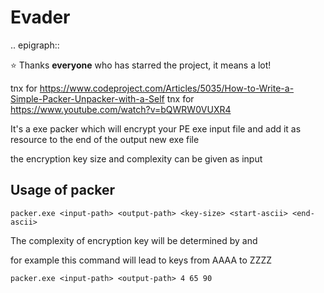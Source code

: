 Evader
========
.. epigraph::

  ⭐️ Thanks **everyone** who has starred the project, it means a lot!
  
  tnx for https://www.codeproject.com/Articles/5035/How-to-Write-a-Simple-Packer-Unpacker-with-a-Self
  tnx for https://www.youtube.com/watch?v=bQWRW0VUXR4

It's a exe packer which will encrypt your PE exe input file and add it as resource to the end of the output new exe file

the encryption key size and complexity can be given as input

Usage of packer
-----------------

    packer.exe <input-path> <output-path> <key-size> <start-ascii> <end-ascii>
  
The complexity of encryption key will be determined by <start-ascii> and <end-ascii>
  
for example this command will lead to keys from AAAA to ZZZZ

    packer.exe <input-path> <output-path> 4 65 90
